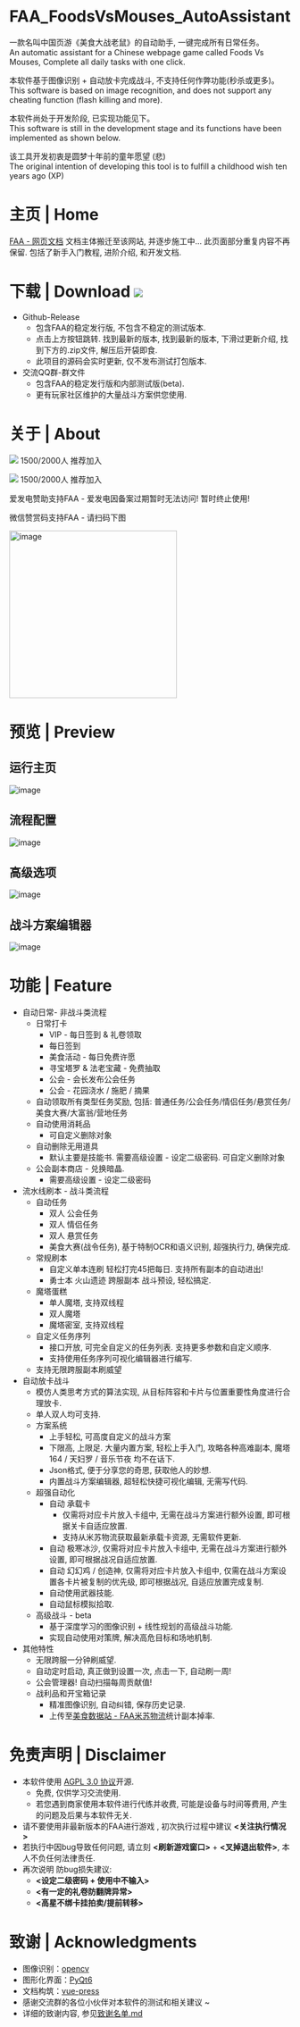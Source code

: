 # FAA_FoodsVsMouses_AutoAssistant

一款名叫中国页游《美食大战老鼠》的自动助手, 一键完成所有日常任务。  
An automatic assistant for a Chinese webpage game called Foods Vs Mouses, Complete all daily tasks with one click.

本软件基于图像识别 + 自动放卡完成战斗, 不支持任何作弊功能(秒杀或更多)。  
This software is based on image recognition, and does not support any cheating function (flash killing and more).

本软件尚处于开发阶段, 已实现功能见下。  
This software is still in the development stage and its functions have been implemented as shown below.

该工具开发初衷是圆梦十年前的童年愿望 (悲)    
The original intention of developing this tool is to fulfill a childhood wish ten years ago (XP)

# 主页 | Home
[FAA - 网页文档](https://stareabyss.github.io/FAA-WebSite/)
文档主体搬迁至该网站, 并逐步施工中... 此页面部分重复内容不再保留.
包括了新手入门教程, 进阶介绍, 和开发文档.

# 下载 | Download [![](https://img.shields.io/github/downloads/StareAbyss/FoodsVsMiceAutoAssistant/total?color=4e4c97)](https://github.com/StareAbyss/FoodsVsMiceAutoAssistant/releases)
* Github-Release 
  * 包含FAA的稳定发行版, 不包含不稳定的测试版本.
  * 点击上方按钮跳转. 找到最新的版本, 找到最新的版本, 下滑过更新介绍, 找到下方的.zip文件, 解压后开袋即食.
  * 此项目的源码会实时更新, 仅不发布测试打包版本.
* 交流QQ群-群文件
  * 包含FAA的稳定发行版和内部测试版(beta).
  * 更有玩家社区维护的大量战斗方案供您使用.

# 关于 | About
![](https://img.shields.io/badge/QQ%201群-786921130-4e4c97) 1500/2000人 推荐加入

![](https://img.shields.io/badge/QQ%202群-142272678-4e4c97) 1500/2000人 推荐加入

爱发电赞助支持FAA - 爱发电因备案过期暂时无法访问! 暂时终止使用!  

微信赞赏码支持FAA - 请扫码下图  

<img alt="image" height="300" src="md_img/FAA-赞赏码.jpg" width="300"/>

# 预览 | Preview

## 运行主页  
![image](md_img/运行主页.png)

## 流程配置  
![image](md_img/任务列表.png)

## 高级选项  
![image](md_img/高级功能.png)

## 战斗方案编辑器  
![image](md_img/战斗方案编辑器.png)

# 功能 | Feature

* 自动日常- 非战斗类流程
  * 日常打卡
    * VIP - 每日签到 & 礼卷领取
    * 每日签到
    * 美食活动 - 每日免费许愿
    * 寻宝塔罗 & 法老宝藏 - 免费抽取
    * 公会 - 会长发布公会任务
    * 公会 - 花园浇水 / 施肥 / 摘果
  * 自动领取所有类型任务奖励, 包括: 普通任务/公会任务/情侣任务/悬赏任务/美食大赛/大富翁/营地任务
  * 自动使用消耗品
    * 可自定义删除对象
  * 自动删除无用道具
    * 默认主要是技能书. 需要高级设置 - 设定二级密码. 可自定义删除对象
  * 公会副本商店 - 兑换暗晶.
    * 需要高级设置 - 设定二级密码
* 流水线刷本 - 战斗类流程
  * 自动任务 
    * 双人 公会任务
    * 双人 情侣任务
    * 双人 悬赏任务
    * 美食大赛(战令任务), 基于特制OCR和语义识别, 超强执行力, 确保完成.
  * 常规刷本
    * 自定义单本连刷 轻松打完45把每日. 支持所有副本的自动进出!
    * 勇士本 火山遗迹 跨服副本 战斗预设, 轻松搞定.
  * 魔塔蛋糕
    * 单人魔塔, 支持双线程
    * 双人魔塔
    * 魔塔密室, 支持双线程
  * 自定义任务序列
    * 接口开放, 可完全自定义的任务列表. 支持更多参数和自定义顺序.
    * 支持使用任务序列可视化编辑器进行编写.
  * 支持无限跨服副本刷威望
* 自动放卡战斗
  * 模仿人类思考方式的算法实现, 从目标阵容和卡片与位置重要性角度进行合理放卡.
  * 单人双人均可支持.
  * 方案系统
    * 上手轻松, 可高度自定义的战斗方案
    * 下限高, 上限足. 大量内置方案, 轻松上手入门, 攻略各种高难副本, 魔塔164 / 天妇罗 / 音乐节夜 均不在话下.
    * Json格式, 便于分享您的奇思, 获取他人的妙想.
    * 内置战斗方案编辑器, 超轻松快捷可视化编辑, 无需写代码.
  * 超强自动化
    * 自动 承载卡
      * 仅需将对应卡片放入卡组中, 无需在战斗方案进行额外设置, 即可根据关卡自适应放置.
      * 支持从米苏物流获取最新承载卡资源, 无需软件更新.
    * 自动 极寒冰沙, 仅需将对应卡片放入卡组中, 无需在战斗方案进行额外设置, 即可根据战况自适应放置.
    * 自动 幻幻鸡 / 创造神, 仅需将对应卡片放入卡组中, 仅需在战斗方案设置各卡片被复制的优先级, 即可根据战况, 自适应放置完成复制.
    * 自动使用武器技能.
    * 自动鼠标模拟拾取.
  * 高级战斗 - beta
    * 基于深度学习的图像识别 + 线性规划的高级战斗功能.
    * 实现自动使用对策牌, 解决高危目标和场地机制. 
* 其他特性
  * 无限跨服一分钟刷威望.
  * 自动定时启动, 真正做到设置一次, 点击一下, 自动刷一周!
  * 公会管理器! 自动扫描每周贡献值!
  * 战利品和开宝箱记录
    * 精准图像识别, 自动纠错, 保存历史记录.
    * 上传至[美食数据站 - FAA米苏物流](https://faa.msdzls.cn/)统计副本掉率.

# 免责声明 | Disclaimer

* 本软件使用 [AGPL 3.0 协议](https://github.com/StareAbyss/FoodsVsMiceAutoAssistant/blob/main/LICENSE)开源.
  * 免费, 仅供学习交流使用. 
  * 若您遇到商家使用本软件进行代练并收费, 可能是设备与时间等费用, 产生的问题及后果与本软件无关.
* 请不要使用非最新版本的FAA进行游戏 , 初次执行过程中建议 **<关注执行情况>** 
* 若执行中因bug导致任何问题, 请立刻 **<刷新游戏窗口>** + **<叉掉退出软件>**, 本人不负任何法律责任.
* 再次说明 防bug损失建议:
    * **<设定二级密码 + 使用中不输入>**
    * **<有一定的礼卷防翻牌异常>**
    * **<高星不绑卡挂拍卖/提前转移>**

# 致谢 | Acknowledgments

* 图像识别：[opencv](https://github.com/opencv/opencv.git)
* 图形化界面：[PyQt6](https://github.com/PyQt6/PyQt6.git)
* 文档构筑：[vue-press](https://github.com/vuepress)
* 感谢交流群的各位小伙伴对本软件的测试和相关建议 ~ 
* 详细的致谢内容, 参见[致谢名单.md](https://github.com/StareAbyss/FoodsVsMiceAutoAssistant/blob/main/%E8%87%B4%E8%B0%A2%E5%90%8D%E5%8D%95.md)
